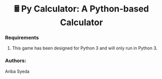 <div align="center"> <h1 align="center"> 🖩 Py Calculator: A Python-based Calculator </h1> </div>

### Requirements
1.	This game has been designed for Python 3 and will only run in Python 3.

### Authors:
Ariba Syeda
